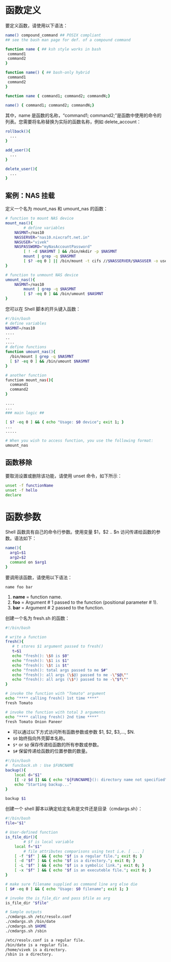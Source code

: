 # 函数定义

要定义函数，请使用以下语法：

```sh
name() compound_command ## POSIX compliant
## see the bash man page for def. of a compound command

function name { ## ksh style works in bash
 command1
 command2
}

function name() { ## bash-only hybrid
 command1
 command2
}

function name { command1; command2; commandN;}

name() { command1; command2; commandN;}
```

其中，name 是函数的名称，“command1; command2;”是函数中使用的命令的列表。您需要将名称替换为实际的函数名称，例如 delete_account：

```sh
rollback(){
  ...
}

add_user(){
  ...
}

delete_user(){
  ...
}
```

## 案例：NAS 挂载

定义一个名为 mount_nas 和 umount_nas 的函数：

```sh
# function to mount NAS device
mount_nas(){
        # define variables
 	NASMNT=/nas10
 	NASSERVER="nas10.nixcraft.net.in"
 	NASUSER="vivek"
 	NASPASSWORD="myNasAccountPassword"
        [ ! -d $NASMNT ] && /bin/mkdir -p $NASMNT
        mount | grep -q $NASMNT
        [ $? -eq 0 ] || /bin/mount -t cifs //$NASSERVER/$NASUSER -o username=$NASUSER,password=$NASPASSWORD $NASMNT
}

# function to unmount NAS device
umount_nas(){
	NASMNT=/nas10
        mount | grep -q $NASMNT
        [ $? -eq 0 ] && /bin/umount $NASMNT
}
```

您可以在 Shell 脚本的开头键入函数：

```sh
#!/bin/bash
# define variables
NASMNT=/nas10
....
..
....
# define functions
function umount_nas(){
  /bin/mount | grep -q $NASMNT
  [ $? -eq 0 ] && /bin/umount $NASMNT
}

# another function
functiom mount_nas(){
  command1
  command2
}

....
...
### main logic ##

[ $? -eq 0 ] && { echo "Usage: $0 device"; exit 1; }
...
.....

# When you wish to access function, you use the following format:
umount_nas

```

## 函数移除

要取消设置或删除该功能，请使用 unset 命令，如下所示：

```sh
unset -f functionName
unset -f hello
declare
```

# 函数参数

Shell 函数具有自己的命令行参数。使用变量 \$1，\$2 .. \$n 访问传递给函数的参数。语法如下：

```sh
name(){
  arg1=$1
  arg2=$2
  command on $arg1
}
```

要调用该函数，请使用以下语法：

```sh
name foo bar
```

1. **name** = function name.
2. **foo** = Argument # 1 passed to the function (positional parameter # 1).
3. **bar** = Argument # 2 passed to the function.

创建一个名为 fresh.sh 的函数：

```sh
#!/bin/bash

# write a function
fresh(){
   # t stores $1 argument passed to fresh()
   t=$1
   echo "fresh(): \$0 is $0"
   echo "fresh(): \$1 is $1"
   echo "fresh(): \$t is $t"
   echo "fresh(): total args passed to me $#"
   echo "fresh(): all args (\$@) passed to me -\"$@\""
   echo "fresh(): all args (\$*) passed to me -\"$*\""
}

# invoke the function with "Tomato" argument
echo "**** calling fresh() 1st time ****"
fresh Tomato

# invoke the function with total 3 arguments
echo "**** calling fresh() 2nd time ****"
fresh Tomato Onion Paneer
```

- 可以通过以下方式访问所有函数参数或参数 $1, $2, $3,..., $N.
- `$0` 始终指向外壳脚本名称。
- `$*` or `$@` 保存传递给函数的所有参数或参数。
- `$#` 保留传递给函数的位置参数的数量。

```sh
#!/bin/bash
#  funcback.sh : Use $FUNCNAME
backup(){
	local d="$1"
	[[ -z $d ]] && { echo "${FUNCNAME}(): directory name not specified"; exit 1; }
	echo "Starting backup..."
}

backup $1
```

创建一个 shell 脚本以确定给定名称是文件还是目录（cmdargs.sh）：

```sh
#!/bin/bash
file="$1"

# User-defined function
is_file_dir(){
        # $f is local variable
	local f="$1"
        # file attributes comparisons using test i.e. [ ... ]
	[ -f "$f" ] && { echo "$f is a regular file."; exit 0; }
	[ -d "$f" ] && { echo "$f is a directory."; exit 0; }
	[ -L "$f" ] && { echo "$f is a symbolic link."; exit 0; }
	[ -x "$f" ] && { echo "$f is an executeble file."; exit 0; }
}

# make sure filename supplied as command line arg else die
[ $# -eq 0 ] && { echo "Usage: $0 filename"; exit 1; }

# invoke the is_file_dir and pass $file as arg
is_file_dir "$file"

# Sample outputs
./cmdargs.sh /etc/resolv.conf
./cmdargs.sh /bin/date
./cmdargs.sh $HOME
./cmdargs.sh /sbin

/etc/resolv.conf is a regular file.
/bin/date is a regular file.
/home/vivek is a directory.
/sbin is a directory.
```
